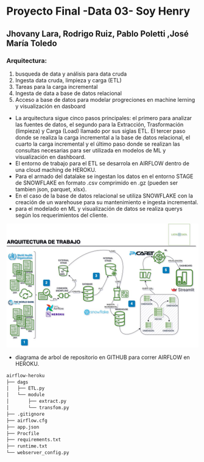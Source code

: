 # Proyecto Final -Data 03- Soy Henry
## Jhovany Lara, Rodrigo Ruiz, Pablo Poletti ,José María Toledo

### Arquitectura: 
1. busqueda de data y análisis para data cruda
2. Ingesta data cruda, limpieza y carga (ETL)
3. Tareas para la carga incremental
4.  Ingesta de data a base de datos relacional
5. Acceso a base de datos para modelar progreciones en machine lerning y visualización en dasboard

- La arquitectura sigue cinco pasos principales: el primero para analizar las fuentes de datos, el segundo para la Extracción, Trasformación (limpieza) y Carga (Load) llamado por sus siglas ETL. El tercer paso donde se realiza la carga incremental a la base de datos relacional, el cuarto la carga incremental y el último paso donde se realizan las consultas necesarias para ser utilizada en modelos de ML y visualización en dashboard.
- El entorno de trabajo para el ETL se desarrola en AIRFLOW dentro de una cloud maching de HEROKU.
- Para el armado del datalake se ingestan los datos en el entorno STAGE de SNOWFLAKE en formato .csv comprimido en .gz (pueden ser tambien json, parquet, xlsx).
- En el caso de la base de datos relacional se utiliza SNOWFLAKE con la creación de un warehouse para su mantenimiento e ingesta incremental.
- para el modelado en ML y visualización de datos se realiza querys según los requerimientos del cliente.

<img src="/imagenes/diagrama solo.jpg"/>


- diagrama de arbol de repositorio en GITHUB para correr AIRFLOW en HEROKU.
```bash
airflow-heroku
├── dags
│   ├── ETL.py
│   └── module
│       ├── extract.py
│       └── transfom.py
├── .gitignore
├── airflow.cfg
├── app.json
├── Procfile
├── requirements.txt
├── runtime.txt
└── webserver_config.py
```